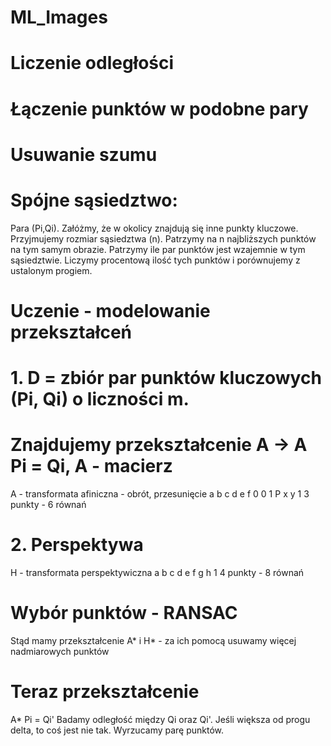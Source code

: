 # ML_Images

# Liczenie odległości

# Łączenie punktów w podobne pary

# Usuwanie szumu

# Spójne sąsiedztwo:
Para (Pi,Qi). Załóżmy, że w okolicy znajdują się inne punkty kluczowe. Przyjmujemy rozmiar sąsiedztwa (n). Patrzymy na n najbliższych punktów na tym samym obrazie. Patrzymy ile par punktów jest wzajemnie w tym sąsiedztwie. Liczymy procentową ilość tych punktów i porównujemy z ustalonym progiem.

# Uczenie - modelowanie przekształceń

# 1. D = zbiór par punktów kluczowych (Pi, Qi) o liczności m.
# Znajdujemy przekształcenie A -> A Pi = Qi, A - macierz
A - transformata afiniczna - obrót, przesunięcie
a b c
d e f
0 0 1
P
x
y
1
3 punkty - 6 równań

# 2. Perspektywa
H - transformata perspektywiczna
a b c
d e f
g h 1
4 punkty - 8 równań

# Wybór punktów - RANSAC
Stąd mamy przekształcenie A* i H* - za ich pomocą usuwamy więcej nadmiarowych punktów

# Teraz przekształcenie
A* Pi = Qi'
Badamy odległość między Qi oraz Qi'. Jeśli większa od progu delta, to coś jest nie tak. Wyrzucamy parę punktów.
